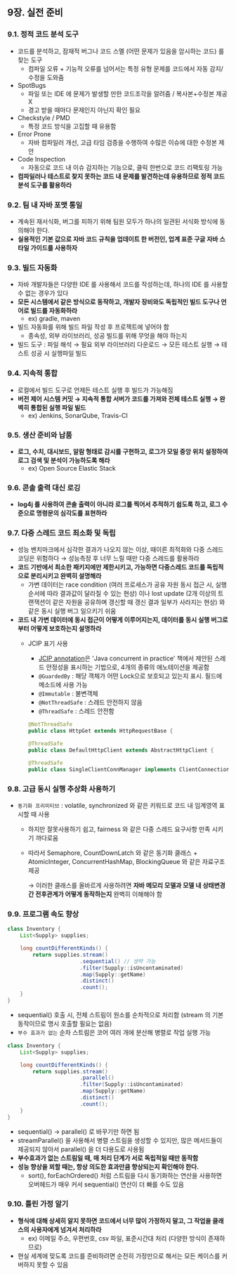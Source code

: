## 9장. 실전 준비
### 9.1. 정적 코드 분석 도구

- 코드를 분석하고, 잠재적 버그나 코드 스멜 (어떤 문제가 있음을 암시하는 코드) 를 찾는 도구
    - 컴파일 오류 + 기능적 오류를 넘어서는 특정 유형 문제를 코드에서 자동 감지/수정을 도와줌
- SpotBugs
    - 파일 또는 IDE 에 문제가 발생할 만한 코드조각을 알려줌 / 복사본+수정본 제공 X
    - 경고 받을 때마다 문제인지 아닌지 확인 필요
- Checkstyle / PMD
    - 특정 코드 방식을 고집할 때 유용함
- Error Prone
    - 자바 컴파일러 개선, 고급 타임 검증을 수행하여 수많은 이슈에 대한 수정본 제안
- Code Inspection
    - 자동으로 코드 내 이슈 감지하는 기능으로, 클릭 한번으로 코드 리팩토링 가능
- **컴파일러나 테스트로 찾지 못하는 코드 내 문제를 발견하는데 유용하므로 정적 코드 분석 도구를 활용하라**

### 9.2. 팀 내 자바 포맷 통일

- 계속된 재서식화, 버그를 피하기 위해 팀원 모두가 하나의 일관된 서식화 방식에 동의해야 한다.
- **실용적인 기본 값으로 자바 코드 규칙을 업데이트 한 버전인, 업계 표준 구글 자바 스타일 가이드를 사용하자**

### 9.3. 빌드 자동화

- 자바 개발자들은 다양한 IDE 를 사용해서 코드를 작성하는데, 하나의 IDE 를 사용할 수 없는 경우가 있다
- **모든 시스템에서 같은 방식으로 동작하고, 개발자 장비와도 독립적인 빌드 도구나 언어로 빌드를 자동화하라**
    - ex) gradle, maven
- 빌드 자동화를 위해 빌드 파일 작성 후 프로젝트에 넣어야 함
    - 종속성, 외부 라이브러리, 성공 빌드를 위해 무엇을 해야 하는지
- 빌드 도구 : 파일 해석 → 필요 외부 라이브러리 다운로드 → 모든 테스트 실행 → 테스트 성공 시 실행파일 빌드

### 9.4. 지속적 통합

- 로컬에서 빌드 도구로 언제든 테스트 실행 후 빌드가 가능해짐
- **버전 제어 시스템 커밋 → 지속적 통합 서버가 코드를 가져와 전체 테스트 실행 → 완벽히 통합된 실행 파일 빌드**
    - ex) Jenkins, SonarQube, Travis-CI

### 9.5. 생산 준비와 납품

- **로그, 수치, 대시보드, 알람 형태로 감시를 구현하고, 로그가 모일 중앙 위치 설정하여 로그 검색 및 분석이 가능하도록 해라**
    - ex) Open Source Elastic Stack

### 9.6. 콘솔 출력 대신 로깅

- **log4j 를 사용하여 콘솔 출력이 아니라 로그를 찍어서 추적하기 쉽도록 하고, 로그 수준으로 명령문의 심각도를 표현하라**

### 9.7. 다중 스레드 코드 최소화 및 독립

- 성능 벤치마크에서 심각한 결과가 나오지 않는 이상, 때이른 최적화와 다중 스레드 코딩은 위험하다 → 성능측정 후 너무 느릴 때만 다중 스레드를 활용하라
- **코드 기반에서 최소한 패키지에만 제한시키고, 가능하면 다중스레드 코드를 독립적으로 분리시키고 완벽히 설명해라**
    - 가변 데이터는 race condition (여러 프로세스가 공유 자원 동시 접근 시, 실행순서에 따라 결과값이 달라질 수 있는 현상) 이나 lost update (2개 이상의 트랜잭션이 같은 자원을 공유하며 갱신할 때 갱신 결과 일부가 사라지는 현상) 와 같은 동시 실행 버그 일으키기 쉬움
- **코드 내 가변 데이터에 동시 접근이 어떻게 이루어지는지, 데이터를 동시 실행 버그로부터 어떻게 보호하는지 설명하라**
    - JCIP 표기 사용
        - [JCIP annotation](http://jcip.net/annotations/doc/net/jcip/annotations/package-summary.html)은 'Java concurrent in practice' 책에서 제안된 스레드 안정성을 표시하는 기법으로, 4개의 종류의 애노테이션을 제공함
        - `@GuardedBy` : 해당 객체가 어떤 Lock으로 보호되고 있는지 표시. 필드에 메소드에 사용 가능
        - `@Immutable` : 불변객체
        - `@NotThreadSafe` : 스레드 안전하지 않음
        - `@ThreadSafe` : 스레드 안전함
        
        ```java
        @NotThreadSafe
        public class HttpGet extends HttpRequestBase {
        
        @ThreadSafe
        public class DefaultHttpClient extends AbstractHttpClient {
        
        @ThreadSafe
        public class SingleClientConnManager implements ClientConnectionManager {
        ```
        

### 9.8. 고급 동시 실행 추상화 사용하기

- `동기화 프리미티브` : volatile, synchronized 와 같은 키워드로 코드 내 임계영역 표시할 때 사용
    - 하지만 잘못사용하기 쉽고, fairness 와 같은 다중 스레드 요구사항 만족 시키기 까다로움
    - 따라서 Semaphore, CountDownLatch 와 같은 동기화 클래스 + AtomicInteger, ConcurrentHashMap, BlockingQueue 와 같은 자료구조 제공
        
        → 이러한 클래스를 올바르게 사용하려면 **자바 메모리 모델과 모델 내 상태변경 간 전후관계가 어떻게 동작하는지** 완벽히 이해해야 함
        

### 9.9. 프로그램 속도 향상

```java
class Inventory {
    List<Supply> supplies;

    long countDifferentKinds() {
        return supplies.stream()
                       .sequential() // 생략 가능
                       .filter(Supply::isUncontaminated)
                       .map(Supply::getName)
                       .distinct()
                       .count();
    }
}
```

- sequential() 호출 시, 전체 스트림이 원소를 순차적으로 처리함 (stream 의 기본 동작이므로 명시 호출할 필요는 없음)
- `부수 효과가 없는` 순차 스트림은 코어 여러 개에 분산해 병렬로 작업 실행 가능

```java
class Inventory {
    List<Supply> supplies;

    long countDifferentKinds() {
        return supplies.stream()
                       .parallel()
                       .filter(Supply::isUncontaminated)
                       .map(Supply::getName)
                       .distinct()
                       .count();
    }
}
```

- sequential() → parallel() 로 바꾸기만 하면 됨
- streamParallel() 을 사용해서 병렬 스트림을 생성할 수 있지만, 많은 메서드들이 제공되지 않아서 parallel() 을 더 다용도로 사용됨
- **부수효과가 없는 스트림일 때, 매 처리 단계가 서로 독립적일 때만 동작함**
- **성능 향상을 꾀할 때는, 항상 의도한 효과만큼 향상되는지 확인해야 한다.**
    - sort(), forEachOrdered() 처럼 스트림을 다시 동기화하는 연산을 사용하면 오버헤드가 매우 커서 sequential() 연산이 더 빠를 수도 있음

### 9.10. 틀린 가정 알기

- **형식에 대해 상세히 알지 못하면 코드에서 너무 많이 가정하지 말고, 그 작업을 클래스의 사용자에게 넘겨서 처리하라**
    - ex) 이메일 주소, 우편번호, csv 파일, 표준시간대 처리 (다양한 방식이 존재하므로)
- 현실 세계에 맞도록 코드를 준비하려면 순전히 가정만으로 해서는 모든 케이스를 커버하지 못할 수 있음

